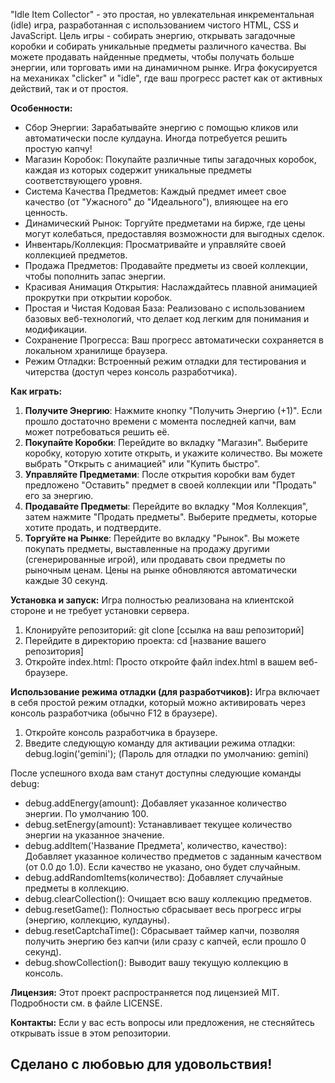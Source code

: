 "Idle Item Collector" - это простая, но увлекательная инкрементальная (idle) игра, разработанная с использованием чистого HTML, CSS и JavaScript. Цель игры - собирать энергию, открывать загадочные коробки и собирать уникальные предметы различного качества. Вы можете продавать найденные предметы, чтобы получать больше энергии, или торговать ими на динамичном рынке. Игра фокусируется на механиках "clicker" и "idle", где ваш прогресс растет как от активных действий, так и от простоя.

**Особенности:**
* Сбор Энергии: Зарабатывайте энергию с помощью кликов или автоматически после кулдауна. Иногда потребуется решить простую капчу!
* Магазин Коробок: Покупайте различные типы загадочных коробок, каждая из которых содержит уникальные предметы соответствующего уровня.
* Система Качества Предметов: Каждый предмет имеет свое качество (от "Ужасного" до "Идеального"), влияющее на его ценность.
* Динамический Рынок: Торгуйте предметами на бирже, где цены могут колебаться, предоставляя возможности для выгодных сделок.
* Инвентарь/Коллекция: Просматривайте и управляйте своей коллекцией предметов.
* Продажа Предметов: Продавайте предметы из своей коллекции, чтобы пополнить запас энергии.
* Красивая Анимация Открытия: Наслаждайтесь плавной анимацией прокрутки при открытии коробок.
* Простая и Чистая Кодовая База: Реализовано с использованием базовых веб-технологий, что делает код легким для понимания и модификации.
* Сохранение Прогресса: Ваш прогресс автоматически сохраняется в локальном хранилище браузера.
* Режим Отладки: Встроенный режим отладки для тестирования и читерства (доступ через консоль разработчика).

**Как играть:**
1.  **Получите Энергию**: Нажмите кнопку "Получить Энергию (+1)". Если прошло достаточно времени с момента последней капчи, вам может потребоваться решить её.
2.  **Покупайте Коробки**: Перейдите во вкладку "Магазин". Выберите коробку, которую хотите открыть, и укажите количество. Вы можете выбрать "Открыть с анимацией" или "Купить быстро".
3.  **Управляйте Предметами**: После открытия коробки вам будет предложено "Оставить" предмет в своей коллекции или "Продать" его за энергию.
4.  **Продавайте Предметы**: Перейдите во вкладку "Моя Коллекция", затем нажмите "Продать предметы". Выберите предметы, которые хотите продать, и подтвердите.
5.  **Торгуйте на Рынке**: Перейдите во вкладку "Рынок". Вы можете покупать предметы, выставленные на продажу другими (сгенерированные игрой), или продавать свои предметы по рыночным ценам. Цены на рынке обновляются автоматически каждые 30 секунд.

**Установка и запуск:**
Игра полностью реализована на клиентской стороне и не требует установки сервера.
1.  Клонируйте репозиторий: git clone [ссылка на ваш репозиторий]
2.  Перейдите в директорию проекта: cd [название вашего репозитория]
3.  Откройте index.html: Просто откройте файл index.html в вашем веб-браузере.

**Использование режима отладки (для разработчиков):**
Игра включает в себя простой режим отладки, который можно активировать через консоль разработчика (обычно F12 в браузере).
1.  Откройте консоль разработчика в браузере.
2.  Введите следующую команду для активации режима отладки: debug.login('gemini');
    (Пароль для отладки по умолчанию: gemini)

После успешного входа вам станут доступны следующие команды debug:
* debug.addEnergy(amount): Добавляет указанное количество энергии. По умолчанию 100.
* debug.setEnergy(amount): Устанавливает текущее количество энергии на указанное значение.
* debug.addItem('Название Предмета', количество, качество): Добавляет указанное количество предметов с заданным качеством (от 0.0 до 1.0). Если качество не указано, оно будет случайным.
* debug.addRandomItems(количество): Добавляет случайные предметы в коллекцию.
* debug.clearCollection(): Очищает всю вашу коллекцию предметов.
* debug.resetGame(): Полностью сбрасывает весь прогресс игры (энергию, коллекцию, кулдауны).
* debug.resetCaptchaTime(): Сбрасывает таймер капчи, позволяя получить энергию без капчи (или сразу с капчей, если прошло 0 секунд).
* debug.showCollection(): Выводит вашу текущую коллекцию в консоль.

**Лицензия:**
Этот проект распространяется под лицензией MIT. Подробности см. в файле LICENSE.

**Контакты:**
Если у вас есть вопросы или предложения, не стесняйтесь открывать issue в этом репозитории.

Сделано с любовью для удовольствия!
---
